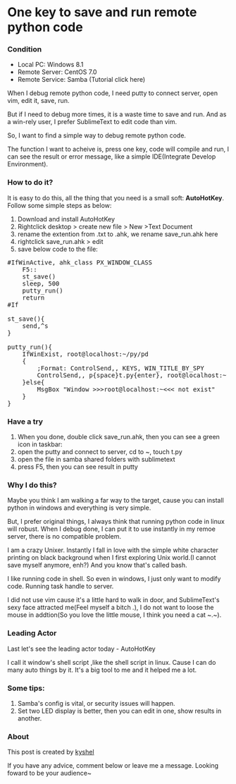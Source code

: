 


# One key to save and run remote python code 

### Condition
- Local PC:      Windows 8.1
- Remote Server: CentOS 7.0 
- Remote Service: Samba (Tutorial click here)

When I debug remote python code, I need putty to connect server, open vim, edit it, save, run.

But if I need to debug more times, it is a waste time to save and run. And as a win-rely user, I prefer SublimeText to edit code than vim.

So, I want to find a simple way to debug remote python code.

The function I want to acheive is, press one key, code will compile and run, I can see the result or error message, like a simple IDE(Integrate Develop Environment).

### How to do it?
It is easy to do this, all the thing that you need is a small soft: **AutoHotKey**.
Follow some simple steps as below:

1. Download and install AutoHotKey
2. Rightclick desktop > create new file > New >Text Document
3. rename the extention from .txt to .ahk, we rename save_run.ahk here
4. rightclick save_run.ahk > edit
5. save below code to the file:

<pre>
#IfWinActive, ahk_class PX_WINDOW_CLASS
	F5::
	st_save()
	sleep, 500
	putty_run()
	return
#If

st_save(){
	send,^s
}

putty_run(){
	IfWinExist, root@localhost:~/py/pd
	{
	    ;Format: ControlSend,, KEYS, WIN_TITLE_BY_SPY
		ControlSend,, p{space}t.py{enter}, root@localhost:~    
	}else{
		MsgBox "Window >>>root@localhost:~<<< not exist"
	}
}	
</pre>

### Have a try
1. When you done, double click save_run.ahk, then you can see a green icon in taskbar:
2. open the putty and connect to server, cd to ~, touch t.py
3. open the file in samba shared folders with sublimetext 
4. press F5, then you can see result in putty

### Why I do this?
Maybe you think I am walking a far way to the target, cause you can install python in windows and everything is very simple.

But, I prefer original things, I always think that running python code in linux will robust. When I debug done, I can put it to use instantly in my remoe server, there is no compatible problem. 

I am a crazy Unixer. Instantly I fall in love with the simple white character printing on black background when I first exploring Unix world.(I cannot save myself anymore, enh?) And you know that's called bash. 

I like running code in shell. So even in windows, I just only want to modify code. Running task handle to server.

I did not use vim cause it's a little hard to walk in door, and SublimeText's sexy face attracted me(Feel myself a bitch *.*), I do not want to loose the mouse in addtion(So you love the little mouse, I think you need a cat ~.~).

### Leading Actor
Last let's see the leading actor today - AutoHotKey

I call it window's shell script ,like the shell script in linux. Cause I can do many auto things by it. It's a big tool to me and it helped me a lot.



### Some tips:
1. Samba's config is vital, or security issues will happen.
2. Set two LED display is better, then you can edit in one, show results in another.

### About
This post is created by [kyshel](http://kyshel.com)

If you have any advice, comment below or leave me a message.
Looking foward to be your audience~
